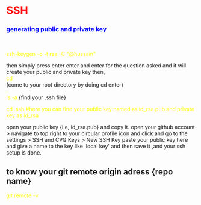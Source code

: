 <h1 style='color:red'> SSH </h1>
<h3 style='color:blue'>  generating public and private key </h3> &nbsp;

<span style="color:yellow"> ssh-keygen -o -t rsa -C "@hussain" </span> <br>


 then simply press enter enter and enter for the question asked and it will create your public and private key
 then, <br>
<span style="color:yellow"> cd </span> <br>
 (come to your  root directory by doing cd enter) <br><br>
 <span style="color:yellow"> ls -a  </span> 
  {find your .ssh file}
 
<span style="color:yellow"> cd .ssh #here you can find your public key named as id_rsa.pub and private key as id_rsa </span> <br>

open your public key {i.e, id_rsa.pub} and copy it.
open your github account > navigate to top right to your circular profile icon and click and go to the settings > SSH and CPG Keys > New SSH Key
paste your public key here and give a name to the key like 'local key' and then save it ,and your ssh setup is done.


## to know your git remote origin adress {repo name}

<span style="color:yellow"> git remote -v </span>

<!--
<span style="color:red">This text is red.</span> <br>
<span style="color:green">This text is green.</span> <br>
<span style="color:blue">This text is blue.</span>

-->


















